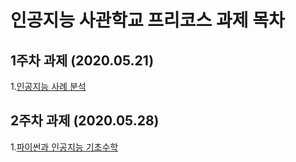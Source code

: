 #  인공지능 사관학교 프리코스 과제 목차

## 1주차 과제 (2020.05.21)
1.[인공지능 사례 분석](https://github.com/hye-ran/Ran/blob/master/Untitled0.ipynb)

## 2주차 과제 (2020.05.28)
1.[파이썬과 인공지능 기초수학](https://nbviewer.jupyter.org/github/hye-ran/Ran/blob/16ed592224aa1dfb0253be7ba9850c327196acad/2%E1%84%8C%E1%85%AE%E1%84%8E%E1%85%A1%E1%84%80%E1%85%AA%E1%84%8C%E1%85%A6%20.ipynb)
